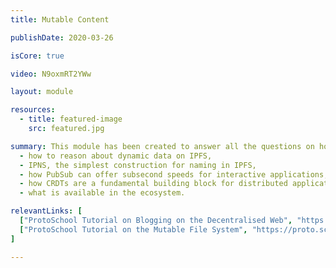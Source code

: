 ```yaml
---
title: Mutable Content

publishDate: 2020-03-26

isCore: true

video: N9oxmRT2YWw

layout: module

resources:
  - title: featured-image
    src: featured.jpg

summary: This module has been created to answer all the questions on how IPFS can be used for dynamic real-time applications. In this module, you will learn about:
  - how to reason about dynamic data on IPFS,
  - IPNS, the simplest construction for naming in IPFS,
  - how PubSub can offer subsecond speeds for interactive applications,
  - how CRDTs are a fundamental building block for distributed applications,
  - what is available in the ecosystem.

relevantLinks: [
  ["ProtoSchool Tutorial on Blogging on the Decentralised Web", "https://github.com/protocol/ResNetLab/blob/master/OPEN_PROBLEMS/ENHANCED_BITSWAP_GRAPHSYNC.md"]
  ["ProtoSchool Tutorial on the Mutable File System", "https://proto.school/mutable-file-system/01"]
]

---
```

